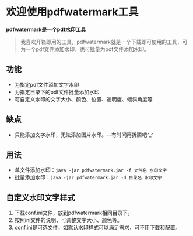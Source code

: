 # 欢迎使用pdfwatermark工具

**pdfwatermark是一个pdf水印工具**
>我喜欢开箱即用的工具，pdfwatermark就是一个下载即可使用的工具，可为一个pdf文件添加水印，也可批量为pdf文件添加水印。

## 功能
* 为指定pdf文件添加文字水印
* 为指定目录下的pdf文件批量添加水印
* 可自定义水印的文字大小、颜色、位置、透明度、倾斜角度等

## 缺点
* 只能添加文字水印，无法添加图片水印。--有时间再折腾吧^_^

## 用法
* 单文件添加水印：`java -jar pdfwatermark.jar -f 文件名 水印文字`
* 批量添加水印：`java -jar pdfwatermark.jar -d 目录名 水印文字`

## 自定义水印文字样式
1. 下载conf.ini文件，放到pdfwatermark相同目录下。
2. 按照ini文件的说明，可调整文字大小、颜色等。
1. conf.ini是可选文件，如默认水印样式可以满足需求，可不用下载和配置。
